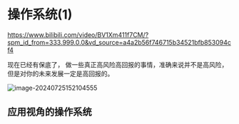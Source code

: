 # 操作系统(1)

https://www.bilibili.com/video/BV1Xm411f7CM/?spm_id_from=333.999.0.0&vd_source=a4a2b56f746715b34521bfb853094cf4

现在已经有保底了， 做一些真正高风险高回报的事情，准确来说并不是高风险，但是对你的未来发展一定是高回报的。

![image-20240725152104555](https://cdn.jsdelivr.net/gh/kennems/blog-image/image-20240725152104555.png)



## 应用视角的操作系统

